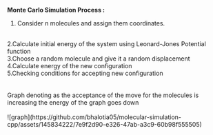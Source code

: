 <strong>Monte Carlo Simulation Process : </strong>

1. Consider n molecules and assign them coordinates.
<br>
2.Calculate initial energy of the system using Leonard-Jones Potential function
<br>
3.Choose a random molecule and give it a random displacement
<br>
4.Calculate energy of the new configuration 
<br>
5.Checking conditions for accepting new configuration

<br>
<br>
<br>
Graph denoting as the acceptance of the move for the molecules is increasing the energy of the graph goes down
<br>
<br>
![graph](https://github.com/bhalotia05/molecular-simulation-cpp/assets/145834222/7e9f2d90-e326-47ab-a3c9-60b98f555505)
